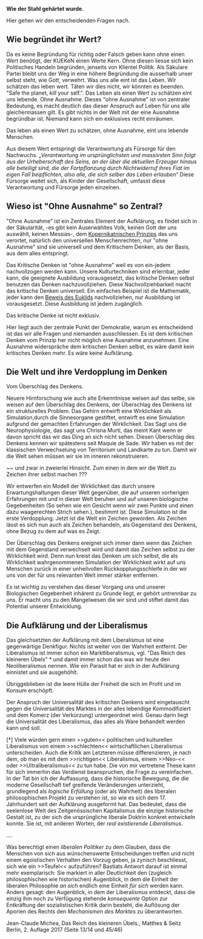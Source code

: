 **Wie der Stahl gehärtet wurde.**

Hier gehen wir den entscheidenden Fragen nach.

Wie begründet ihr Wert?
-----------------------

Da es keine Begründung für richtig oder Falsch geben kann ohne einen
Wert benötigt, der KUEKeN einen Werte Kern. Ohne diesen liesse sich kein
Politisches Handeln begründen, jenseits von Klientel Politik. Als
Säkulare Partei bleibt uns der Weg in eine höhere Begründung die
ausserhalb unser selbst steht, wie Gott, verwehrt. Was uns alle eint ist
das Leben. Wir schätzen das leben wert. Täten wir dies nicht, wir
könnten es beenden. "Safe the planet, kill your self.". Das Leben als
einen Wert zu schätzen eint uns lebende. Ohne Ausnahme. Dieses "ohne
Ausnahme" ist von zentraler Bedeutung, es macht deutlich das dieser
Anspruch auf Leben für uns alle gleichermassen gilt. Es gibt nichts in
der Welt mit der eine Ausnahme begründbar ist. Niemand kann sich ein
exklusives recht einräumen.

Das leben als einen Wert zu schätzen, ohne Ausnahme, eint uns lebende
Menschen.

Aus diesem Wert entspringt die Verantwortung als Fürsorge für den
Nachwuchs. *„Verantwortung im ursprünglichsten und massivsten Sinn folgt
aus der Urheberschaft des Seins, an der über die aktuellen Erzeuger
hinaus alle beteiligt sind, die der Fortpflanzung durch Nichtwiderruf
ihres Fiat im eigen Fall beipflichten, also alle, die sich selber das
Leben erlauben“* Diese Fürsorge weitet sich, als Kinder der
Gesellschaft, umfasst diese Verantwortung und Fürsorge jeden einzelnen.

Wieso ist "Ohne Ausnahme" so Zentral?
-------------------------------------

"Ohne Ausnahme" ist ein Zentrales Element der Aufklärung, es findet sich
in der Säkularität, -es gibt kein Auserwähltes Volk, keinen Gott der uns
auswählt, keinen Messias-, dem [Kopernikatnischen
Prinzips](https://de.wikipedia.org/wiki/Kopernikanisches_Prinzip) das
uns verortet, natürlich den universellen Menschenrechten, nur "ohne
Ausnahme" sind sie universell und dem Kritischem Denken, als der Basis,
aus dem alles entspringt.

Das Kritische Denken ist "ohne Ausnahme" weil es von ein-jedem
nachvollzogen werden kann. Unsere Kulturtechniken sind erlernbar, jeder
kann, die geeignete Ausbildung vorausgesetzt, das kritische Denken
selbst benutzen das Denken nachzuvollziehen. Diese Nachvollziehbarkeit
macht das kritische Denken universell. Ein einfaches Beispiel ist die
Mathematik, jeder kann den [Beweis des
Euklids](https://de.wikipedia.org/wiki/Beweis_der_Irrationalit%C3%A4t_der_Wurzel_aus_2_bei_Euklid)
nachvollziehen, nur Ausbildung ist vorausgesetzt. Diese Ausbildung ist
jedem zugänglich.

Das kritische Denke ist nicht exklusiv.

Hier liegt auch der zentrale Punkt der Demokratie, warum es entscheidend
ist das wir alle Fragen und niemanden ausschliessen. Es ist dem
kritischen Denken vom Prinzip her nicht möglich eine Ausnahme
anzunehmen. Eine Ausnahme widerspräche dem kritischen Denken selbst, es
wäre damit kein kritisches Denken mehr. Es wäre keine Aufklärung.

Die Welt und ihre Verdopplung im Denken
---------------------------------------

Vom Überschlag des Denkens.

Neuere Hirnforschung wie auch alte Erkenntnisse weisen auf das selbe,
sie weisen auf den Überschlag des Denkens, der Überschlag des Denkens
ist ein strukturelles Problem. Das Gehirn entwirft eine Wirklichkeit als
Simulation,durch die Sinnesorgane gestiftet, entwirft es eine Simulation
aufgrund der gemachten Erfahrungen der Wirklichkeit. Das Sagt uns die
Neurophysiologie, das sagt uns Chrisna Murti, das meint Kant wenn er
davon spricht das wir das Ding an sich nicht sehen. Diesen Überschlag
des Denkens kennen wir spätestens seit Maquie de Sade. Wir haben es mit
der klassischen Verwechselung von Territorium und Landkarte zu tun.
Damit wir die Welt sehen müssen wir sie im inneren rekonstruieren.

~~ und zwar in zweierlei Hinsicht. Zum einen in dem wir die Welt zu
Zeichen ihrer selbst machen ???

Wir entwerfen ein Modell der Wirklichkeit das durch unsere
Erwartungshaltungen dieser Welt gegenüber, die auf unseren vorherigen
Erfahrungen mit und in dieser Welt beruhen und auf unseren biologische
Gegebenheiten (So sehen wie ein Gesicht wenn wir zwei Punkte und einen
dazu waagerechten Strich sehen.), bestimmt ist. Diese Simulation ist die
erste Verdopplung. Jetzt ist die Welt ein Zeichen geworden. Als Zeichen
lässt es sich nun auch als Zeichen behandeln, als Gegenstand des
Denkens, ohne Bezug zu dem auf was es Zeigt.

Der Überschlag des Denkens ereignet sich immer dann wenn das Zeichen mit
dem Gegenstand verwechselt wird und damit das Zeichen selbst zu der
Wirklichkeit wird. Denn nun kreist das Denken um sich selbst, die als
Wirklichkeit wahrgenommenen Simulation der Wirklichkeit wirkt auf uns
Menschen zurück in einer unheilvollen Rückkopplungsschleife in der wir
uns von der für uns relevanten Welt immer stärker entfernen.

Es ist wichtig zu verstehen das dieser Vorgang uns und unserer
Biologischen Gegebenheit inhärent zu Grunde liegt, er gehört untrennbar
zu uns. Er macht uns zu den Mangelwesen die wir sind und stiftet damit
das Potential unserer Entwicklung.

Die Aufklärung und der Liberalismus
-----------------------------------

Das gleichsetzten der Aufklärung mit dem Liberalismus ist eine
gegenwärtige Denkfigur. Nichts ist weiter von der Wahrheit entfernt. Der
Liberalismus ist immer schon ein Marktliberalismus, vgl. "Das Reich des
kleineren Übels" \* und damit immer schon das was wir heute den
Neoliberalismus nennen. Wie ein Parasit hat er sich in der Aufklärung
einnistet und sie ausgehöhlt.

Übriggeblieben ist die leere Hülle der Freiheit die sich im Profit und
im Konsum erschöpft.

Der Anspruch der Universalität des kritischen Denkens wird eingetauscht
gegen die Universalität des Marktes in der alles lebendige
Kommodifiziert und dem Komerz (der Verkürzung) untergeordnet wird. Genau
darin liegt die Universalität des Liberalismus, das alles als Ware
behandelt werden kann und soll.

\[\*\] Viele würden gern einen &gt;&gt;guten&lt;&lt; politischen und
kulturellen Liberalismus von einem &gt;&gt;schlechten&lt;&lt;
wirtschaftlichen Liberalismus unterscheiden. Auch die Kritik am
Letzteren müsse differenzieren, je nach dem, ob man es mit dem
&gt;&gt;richtigen&lt;&lt; Liberalismus, einem &gt;&gt;Neo-&lt;&lt; oder
&gt;&gt;Ultraliberalismus&lt;&lt; zu tun habe. Die von mir vertretene
These kann für sich immerhin das Verdienst beanspruchen, die Frage zu
vereinfachen. In der Tat bin ich der Auffassung, dass die historische
Bewegung, die die moderne Gesellschaft tief greifende Veränderungen
unterzieht, grundlegend als *logische Erfüllung* (oder als Wahrheit) des
liberalen philosophischen Projekt zu verstehen ist, so wie es sich dem
17. Jahrhundert seit der Aufklärung ausgeformt hat. Das bedeutet, dass
die seelenlose Welt des Zeitgenössischen Kapitalismus die einzige
historische Gestalt ist, zu der sich die ursprüngliche liberale Doktrin
konkret entwickeln konnte. Sie ist, mit anderen Worten, der *real
existierende Liberalismus*.

....

Was berechtigt einen *liberalen Politiker* zu dem Glauben, dass die
Menschen von sich aus wünschenswerte Entscheidungen treffen und nicht
einem egoistischen Verhalten den Vorzug geben, ja zynisch beschliesst,
sich wie ein &gt;&gt;Teufel&lt;&lt; aufzuführen? Bastiats Antwort darauf
ist einmal mehr exemplarisch: Sie markiert in aller Deutlichkeit den
(zugleich philosophischen wie historischen) Augenblick, in dem die
Einheit der liberalen Philosophie *an sich* endlich eine Einheit *für
sich* werden kann. Anders gesagt: den Augenblick, in dem der
Liberalismus entdeckt, dass die einzig ihm noch zu Verfügung stehende
*konsequente* Option zur Entkräftung der sozialistischen Kritik darin
besteht, die Auflösung der Aporien des Rechts den *Mechanismen des
Marktes* zu überantworten.

Jean-Claude Michea, Das Reich des kleineren Übels., Matthes & Seitz
Berlin, 2. Auflage 2017 (Seite 13/14 und 45/46)
